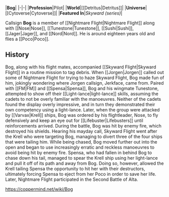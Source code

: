 |**Bog**|
|-|-|
|**Profession**|Pilot|
|**World**|[[Detritus\|Detritus]]|
|**Universe**|[[Cytoverse\|Cytoverse]]|
|**Featured In**|*Skyward (series)*|

Callsign **Bog** is a member of [[Nightmare Flight\|Nightmare Flight]] along with [[Nose\|Nose]], [[Tunestone\|Tunestone]], [[Sushi\|Sushi]], [[Jager\|Jager]], and [[Nord\|Nord]]. He is around eighteen years old and flies a [[Poco\|Poco]].

## History
Bog, along with his flight mates, accompanied [[Skyward Flight\|Skyward Flight]] in a routine mission to tag debris. When [[Jorgen\|Jorgen]] called out some of Nightmare Flight for trying to haze Skyward Flight, Bog made fun of him, jokingly wondering where Jorgen callsign, Jerkface, came from.
Paired with [[FM\|FM]] and [[Spensa\|Spensa]], Bog and his wingmate Tunestone, attempted to show off their [[Light-lance\|light-lance]] skills, assuming the cadets to not be overly familiar with the manoeuvres. Neither of the cadets found the display overly impressive, and in turn they demonstrated their own competency using a light-lance.
Later, when the group were attacked by [[Varvax\|Krell]] ships, Bog was ordered by his flightleader, Nose, to fly defensively and keep an eye out for [[Lifebuster\|Lifebusters]] until reinforcements arrived. During the battle, Bog was hit by enemy fire, which destroyed his shields. Hearing his mayday call, Skyward Flight went after the Krell who were targeting Bog, managing to divert three of the four ships that were tailing him. While being chased, Bog moved further out into the open and began to use increasingly erratic and reckless manoeuvres to avoid being hit by enemy fire. Spensa, who had fallen in behind Bog to chase down his tail, managed to spear the Krell ship using her light-lance and pull it off of its path and away from Bog. Doing so, however, allowed the Krell tailing Spensa the opportunity to hit her with their destructors, ultimately forcing Spensa to eject from her Poco in order to save her life.
Later, Nightmare Flight participated in the Second Battle of Alta.



https://coppermind.net/wiki/Bog